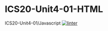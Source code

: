 # ICS20-Unit4-01-HTML
ICS20-Unit4-01/Javascript
[![linter](https://github.com/Seti-Ngabo/ICS20-Unit4-01-HTML/workflows/linter/badge.svg)](https://github.com/marketplace/actions/super-linter)
